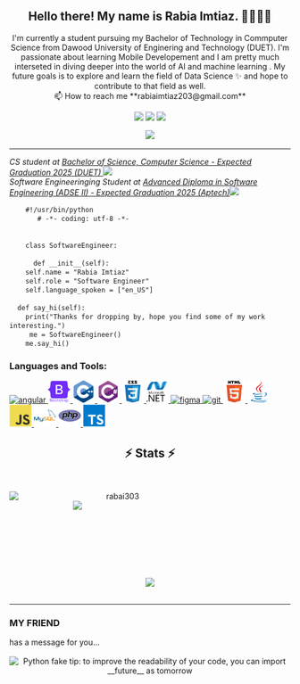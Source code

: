  <p align="center">
</p>
<h2 align="center">Hello there! My name is Rabia Imtiaz. 👋👩🏻‍💻</h2>
<p align="center">I'm currently a student pursuing my Bachelor of Technology in Commputer Science from Dawood University of Enginering and Technology (DUET). I'm passionate about learning Mobile Developement and I am pretty much interseted in diving deeper into the world of AI and machine learning . My future goals is to explore and learn the field of Data Science ✨ and hope to contribute to that field as well. 
<br> 📫 How to reach me **rabiaimtiaz203@gmail.com**
</p>

<p align="center"><a href="https://twitter.com/shini8mi"><img src="https://img.shields.io/badge/twitter-%231DA1F2.svg?&style=for-the-badge&logo=twitter&logoColor=white" height=25></a> <a href="https://www.linkedin.com/in/rabia-imtiaz/"><img src="https://img.shields.io/badge/linkedin-%230077B5.svg?&style=for-the-badge&logo=linkedin&logoColor=white" height=25></a>
  <a href="https://github.com/rabia303?tab=repositories">
    <img src="https://badges.pufler.dev/repos/rabia303?style=flat-square&color=black&logo=github">
  </a>
</p>
<p align="center">
<a href="https://github.com/rabia303"><img src="https://img.shields.io/github/followers/rabia303?style=social"></a>
</p>

<hr>

<p><em>CS student at <a href="http://www.unb.br">Bachelor of Science, Computer Science - Expected Graduation 2025 (DUET) </a><img src="https://media.giphy.com/media/fYSnHlufseco8Fh93Z/giphy.gif" width="30"></br>Software Engineeringing Student at <a href="https://www.thoughtworks.com">Advanced Diploma in Software Engineering (ADSE II) - Expected Graduation 2025 (Aptech)</a><img src="https://media.giphy.com/media/WUlplcMpOCEmTGBtBW/giphy.gif" width="30"> 
</em></p>



        #!/usr/bin/python
           # -*- coding: utf-8 -*-


        class SoftwareEngineer:

          def __init__(self):
        self.name = "Rabia Imtiaz"
        self.role = "Software Engineer"
        self.language_spoken = ["en_US"]

      def say_hi(self):
        print("Thanks for dropping by, hope you find some of my work interesting.")
         me = SoftwareEngineer()
        me.say_hi()

<h3 align="left">Languages and Tools:</h3>
<p align="left"> <a href="https://angular.io" target="_blank" rel="noreferrer"> <img src="https://angular.io/assets/images/logos/angular/angular.svg" alt="angular" width="40" height="40"/> </a> <a href="https://getbootstrap.com" target="_blank" rel="noreferrer"> <img src="https://raw.githubusercontent.com/devicons/devicon/master/icons/bootstrap/bootstrap-plain-wordmark.svg" alt="bootstrap" width="40" height="40"/> </a> <a href="https://www.w3schools.com/cpp/" target="_blank" rel="noreferrer"> <img src="https://raw.githubusercontent.com/devicons/devicon/master/icons/cplusplus/cplusplus-original.svg" alt="cplusplus" width="40" height="40"/> </a> <a href="https://www.w3schools.com/cs/" target="_blank" rel="noreferrer"> <img src="https://raw.githubusercontent.com/devicons/devicon/master/icons/csharp/csharp-original.svg" alt="csharp" width="40" height="40"/> </a> <a href="https://www.w3schools.com/css/" target="_blank" rel="noreferrer"> <img src="https://raw.githubusercontent.com/devicons/devicon/master/icons/css3/css3-original-wordmark.svg" alt="css3" width="40" height="40"/> </a> <a href="https://dotnet.microsoft.com/" target="_blank" rel="noreferrer"> <img src="https://raw.githubusercontent.com/devicons/devicon/master/icons/dot-net/dot-net-original-wordmark.svg" alt="dotnet" width="40" height="40"/> </a> <a href="https://www.figma.com/" target="_blank" rel="noreferrer"> <img src="https://www.vectorlogo.zone/logos/figma/figma-icon.svg" alt="figma" width="40" height="40"/> </a> <a href="https://git-scm.com/" target="_blank" rel="noreferrer"> <img src="https://www.vectorlogo.zone/logos/git-scm/git-scm-icon.svg" alt="git" width="40" height="40"/> </a> <a href="https://www.w3.org/html/" target="_blank" rel="noreferrer"> <img src="https://raw.githubusercontent.com/devicons/devicon/master/icons/html5/html5-original-wordmark.svg" alt="html5" width="40" height="40"/> </a> <a href="https://www.java.com" target="_blank" rel="noreferrer"> <img src="https://raw.githubusercontent.com/devicons/devicon/master/icons/java/java-original.svg" alt="java" width="40" height="40"/> </a> <a href="https://developer.mozilla.org/en-US/docs/Web/JavaScript" target="_blank" rel="noreferrer"> <img src="https://raw.githubusercontent.com/devicons/devicon/master/icons/javascript/javascript-original.svg" alt="javascript" width="40" height="40"/> </a> <a href="https://www.mysql.com/" target="_blank" rel="noreferrer"> <img src="https://raw.githubusercontent.com/devicons/devicon/master/icons/mysql/mysql-original-wordmark.svg" alt="mysql" width="40" height="40"/> </a> <a href="https://www.php.net" target="_blank" rel="noreferrer"> <img src="https://raw.githubusercontent.com/devicons/devicon/master/icons/php/php-original.svg" alt="php" width="40" height="40"/> </a> <a href="https://www.typescriptlang.org/" target="_blank" rel="noreferrer"> <img src="https://raw.githubusercontent.com/devicons/devicon/master/icons/typescript/typescript-original.svg" alt="typescript" width="40" height="40"/> </a> </p>


<h2 align="center">⚡ Stats ⚡</h2>
<br>
<p align=center>
  <div align=center>
    <a href="https://github.com/rabia303/github-readme-streak-stats" title="Go to Source">
      <img align="left" width=390 src="https://streak-stats.demolab.com/?user=rabia303&theme=react&border=61dafb&hide_border=true" alt="rabai303" />
    </a>
    <a href="https://github.com/rabia303/github-readme-stats" title="Go to Source">
      <img align="right" width=390 src="https://github-readme-stats.vercel.app/api?username=rabia303&show_icons=true&theme=react&border_color=61dafb&hide_border=true" />
    </a>
  </div>
  <br><br><br><br><br><br><br><br><br>
  <div align=center>
    <a href="https://github.com/rabia303/github-readme-stats">
      <img height=200 align="center" src="https://github-readme-stats.vercel.app/api/top-langs/?username=rabia303&hide=c%23,powershell,Mathematica,Ruby,Objective-C,Objective-C%2b%2b,Cuda&title_color=61dafb&text_color=ffffff&icon_color=61dafb&bg_color=20232a&langs_count=8&layout=compact&border_color=61dafb&hide_border=true&size_weight=0.5&count_weight=0.5" />
    </a>
  </div>
  <br>

</p>

<hr>
<h3>MY FRIEND</h3>
has a message for you...

<br>
<br>
<div align="center">
  <img src="https://user-images.githubusercontent.com/38964964/167205200-026483f2-8b0f-4101-b76f-96347a246889.png" width="50%" alt="Python fake tip: to improve the readability of your code, you can import __future__ as tomorrow">
</div>
<br>
